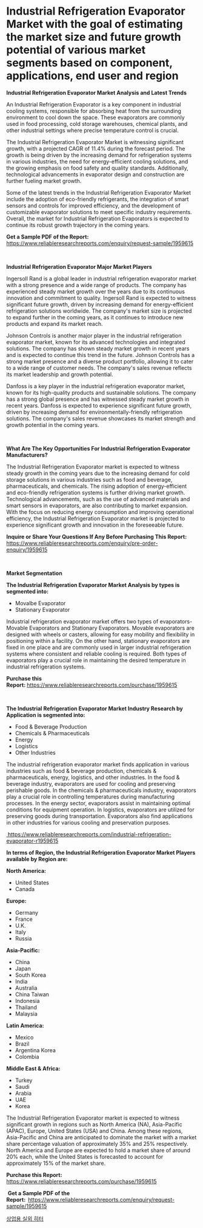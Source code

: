 <p><h1>Industrial Refrigeration Evaporator Market with the goal of estimating the market size and future growth potential of various market segments based on component, applications, end user and region</h1></p><p><strong>Industrial Refrigeration Evaporator Market Analysis and Latest Trends</strong></p>
<p><p>An Industrial Refrigeration Evaporator is a key component in industrial cooling systems, responsible for absorbing heat from the surrounding environment to cool down the space. These evaporators are commonly used in food processing, cold storage warehouses, chemical plants, and other industrial settings where precise temperature control is crucial.</p><p>The Industrial Refrigeration Evaporator Market is witnessing significant growth, with a projected CAGR of 11.4% during the forecast period. The growth is being driven by the increasing demand for refrigeration systems in various industries, the need for energy-efficient cooling solutions, and the growing emphasis on food safety and quality standards. Additionally, technological advancements in evaporator design and construction are further fueling market growth.</p><p>Some of the latest trends in the Industrial Refrigeration Evaporator Market include the adoption of eco-friendly refrigerants, the integration of smart sensors and controls for improved efficiency, and the development of customizable evaporator solutions to meet specific industry requirements. Overall, the market for Industrial Refrigeration Evaporators is expected to continue its robust growth trajectory in the coming years.</p></p>
<p><strong>Get a Sample PDF of the Report:&nbsp;</strong> <a href="https://www.reliableresearchreports.com/enquiry/request-sample/1959615">https://www.reliableresearchreports.com/enquiry/request-sample/1959615</a></p>
<p>&nbsp;</p>
<p><strong>Industrial Refrigeration Evaporator Major Market Players</strong></p>
<p><p>Ingersoll Rand is a global leader in industrial refrigeration evaporator market with a strong presence and a wide range of products. The company has experienced steady market growth over the years due to its continuous innovation and commitment to quality. Ingersoll Rand is expected to witness significant future growth, driven by increasing demand for energy-efficient refrigeration solutions worldwide. The company's market size is projected to expand further in the coming years, as it continues to introduce new products and expand its market reach.</p><p>Johnson Controls is another major player in the industrial refrigeration evaporator market, known for its advanced technologies and integrated solutions. The company has shown steady market growth in recent years and is expected to continue this trend in the future. Johnson Controls has a strong market presence and a diverse product portfolio, allowing it to cater to a wide range of customer needs. The company's sales revenue reflects its market leadership and growth potential.</p><p>Danfoss is a key player in the industrial refrigeration evaporator market, known for its high-quality products and sustainable solutions. The company has a strong global presence and has witnessed steady market growth in recent years. Danfoss is expected to experience significant future growth, driven by increasing demand for environmentally-friendly refrigeration solutions. The company's sales revenue showcases its market strength and growth potential in the coming years.</p></p>
<p>&nbsp;</p>
<p><strong>What Are The Key Opportunities For Industrial Refrigeration Evaporator Manufacturers?</strong></p>
<p><p>The Industrial Refrigeration Evaporator market is expected to witness steady growth in the coming years due to the increasing demand for cold storage solutions in various industries such as food and beverage, pharmaceuticals, and chemicals. The rising adoption of energy-efficient and eco-friendly refrigeration systems is further driving market growth. Technological advancements, such as the use of advanced materials and smart sensors in evaporators, are also contributing to market expansion. With the focus on reducing energy consumption and improving operational efficiency, the Industrial Refrigeration Evaporator market is projected to experience significant growth and innovation in the foreseeable future.</p></p>
<p><strong>Inquire or Share Your Questions If Any Before Purchasing This Report:</strong> <a href="https://www.reliableresearchreports.com/enquiry/pre-order-enquiry/1959615">https://www.reliableresearchreports.com/enquiry/pre-order-enquiry/1959615</a></p>
<p>&nbsp;</p>
<p><strong>Market Segmentation</strong></p>
<p><strong>The Industrial Refrigeration Evaporator Market Analysis by types is segmented into:</strong></p>
<p><ul><li>Movalbe Evaporator</li><li>Stationary Evaporator</li></ul></p>
<p><p>Industrial refrigeration evaporator market offers two types of evaporators- Movable Evaporators and Stationary Evaporators. Movable evaporators are designed with wheels or casters, allowing for easy mobility and flexibility in positioning within a facility. On the other hand, stationary evaporators are fixed in one place and are commonly used in larger industrial refrigeration systems where consistent and reliable cooling is required. Both types of evaporators play a crucial role in maintaining the desired temperature in industrial refrigeration systems.</p></p>
<p><strong>Purchase this Report:&nbsp;</strong><a href="https://www.reliableresearchreports.com/purchase/1959615">https://www.reliableresearchreports.com/purchase/1959615</a></p>
<p>&nbsp;</p>
<p><strong>The Industrial Refrigeration Evaporator Market Industry Research by Application is segmented into:</strong></p>
<p><ul><li>Food & Beverage Production</li><li>Chemicals & Pharmaceuticals</li><li>Energy</li><li>Logistics</li><li>Other Industries</li></ul></p>
<p><p>The industrial refrigeration evaporator market finds application in various industries such as food & beverage production, chemicals & pharmaceuticals, energy, logistics, and other industries. In the food & beverage industry, evaporators are used for cooling and preserving perishable goods. In the chemicals & pharmaceuticals industry, evaporators play a crucial role in controlling temperatures during manufacturing processes. In the energy sector, evaporators assist in maintaining optimal conditions for equipment operation. In logistics, evaporators are utilized for preserving goods during transportation. Evaporators also find applications in other industries for various cooling and preservation purposes.</p></p>
<p><a href="https://www.reliableresearchreports.com/industrial-refrigeration-evaporator-r1959615">&nbsp;https://www.reliableresearchreports.com/industrial-refrigeration-evaporator-r1959615</a></p>
<p><strong>In terms of Region, the Industrial Refrigeration Evaporator Market Players available by Region are:</strong></p>
<p>
    <p> <strong> North America: </strong>
        <ul>
            <li>United States</li>
            <li>Canada</li>
        </ul>
        </p> 
    <p> <strong> Europe: </strong>
        <ul>
            <li>Germany</li>
            <li>France</li>
            <li>U.K.</li>
            <li>Italy</li>
            <li>Russia</li>
        </ul>
        </p> 
    <p> <strong> Asia-Pacific: </strong>
        <ul>
            <li>China</li>
            <li>Japan</li>
            <li>South Korea</li>
            <li>India</li>
            <li>Australia</li>
            <li>China Taiwan</li>
            <li>Indonesia</li>
            <li>Thailand</li>
            <li>Malaysia</li>
        </ul>
        </p> 
    <p> <strong> Latin America: </strong>
        <ul>
            <li>Mexico</li>
            <li>Brazil</li>
            <li>Argentina Korea</li>
            <li>Colombia</li>
        </ul>
        </p> 
    <p> <strong> Middle East & Africa: </strong>
        <ul>
            <li>Turkey</li>
            <li>Saudi</li>
            <li>Arabia</li>
            <li>UAE</li>
            <li>Korea</li>
        </ul>
    </p>
    </p>
<p><p>The Industrial Refrigeration Evaporator market is expected to witness significant growth in regions such as North America (NA), Asia-Pacific (APAC), Europe, United States (USA) and China. Among these regions, Asia-Pacific and China are anticipated to dominate the market with a market share percentage valuation of approximately 35% and 25% respectively. North America and Europe are expected to hold a market share of around 20% each, while the United States is forecasted to account for approximately 15% of the market share.</p></p>
<p><strong>Purchase this Report: </strong><a href="https://www.reliableresearchreports.com/purchase/1959615">https://www.reliableresearchreports.com/purchase/1959615</a></p>
<p>&nbsp;<strong>Get a Sample PDF of the Report:&nbsp;&nbsp;</strong><a href="https://www.reliableresearchreports.com/enquiry/request-sample/1959615">https://www.reliableresearchreports.com/enquiry/request-sample/1959615</a></p>
<p><strong></strong></p>
<p><p><a href="https://medium.com/@allisonkreiger/%EC%83%81%EC%97%85%EC%9A%A9-%EC%95%BC%EC%99%B8-%ED%9E%88%ED%84%B0-%EC%8B%9C%EC%9E%A5-%EC%A1%B0%EC%82%AC-%EB%B3%B4%EA%B3%A0%EC%84%9C-%EA%B7%B8-%EC%97%AD%EC%82%AC-%EB%B0%8F-2024%EB%85%84%EB%B6%80%ED%84%B0-2031%EB%85%84%EA%B9%8C%EC%A7%80%EC%9D%98-%EC%98%88%EC%B8%A1-a3786eb8e44c">상업용 실외 히터</a></p></p>